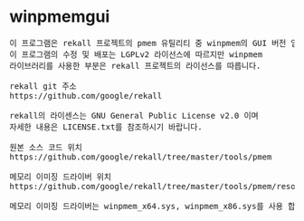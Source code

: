 # winpmemgui

<pre>
이 프로그램은 rekall 프로젝트의 pmem 유틸리티 중 winpmem의 GUI 버전 입니다.
이 프로그램의 수정 및 배포는 LGPLv2 라이선스에 따르지만 winpmem 
라이브러리를 사용한 부분은 rekall 프로젝트의 라이선스를 따릅니다.

rekall git 주소
https://github.com/google/rekall

rekall의 라이센스는 GNU General Public License v2.0 이며
자세한 내용은 LICENSE.txt를 참조하시기 바랍니다.

원본 소스 코드 위치
https://github.com/google/rekall/tree/master/tools/pmem

메모리 이미징 드라이버 위치
https://github.com/google/rekall/tree/master/tools/pmem/resources/winpmem

메모리 이미징 드라이버는 winpmem_x64.sys, winpmem_x86.sys를 사용 합니다.
</pre>
